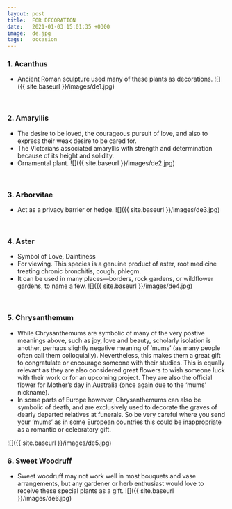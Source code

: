 ```yaml
---
layout: post
title:  FOR DECORATION
date:   2021-01-03 15:01:35 +0300
image:  de.jpg
tags:   occasion
---
```

### 1. Acanthus
* Ancient Roman sculpture used many of these plants as decorations.
![]({{ site.baseurl }}/images/de1.jpg)
<br>

### 2. Amaryllis
* The desire to be loved, the courageous pursuit of love, and also to express their weak desire to be cared for.
* The Victorians associated amaryllis with strength and determination because of its height and solidity.
* Ornamental plant.
![]({{ site.baseurl }}/images/de2.jpg)
<br>

### 3. Arborvitae
* Act as a privacy barrier or hedge.
![]({{ site.baseurl }}/images/de3.jpg)
<br>

### 4. Aster
* Symbol of Love, Daintiness  
* For viewing. This species is a genuine product of aster, root medicine treating chronic bronchitis, cough, phlegm.
* It can be used in many places—borders, rock gardens, or wildflower gardens, to name a few.
![]({{ site.baseurl }}/images/de4.jpg)
<br>

### 5. Chrysanthemum
* While Chrysanthemums are symbolic of many of the very postive meanings above, such as joy, love and beauty, scholarly isolation is another, perhaps slightly negative meaning of ‘mums’ (as many people often call them colloquially). Nevertheless, this makes them a great gift to congratulate or encourage someone with their studies. This is equally relevant as they are also considered great flowers to wish someone luck with their work or for an upcoming project. They are also the official flower for Mother’s day in Australia (once again due to the ‘mums’ nickname).
* In some parts of Europe however, Chrysanthemums can also be symbolic of death, and are exclusively used to decorate the graves of dearly departed relatives at funerals. So be very careful where you send your ‘mums’ as in some European countries this could be inappropriate as a romantic or celebratory gift.

![]({{ site.baseurl }}/images/de5.jpg)
<br>

### 6. Sweet Woodruff
* Sweet woodruff may not work well in most bouquets and vase arrangements, but any gardener or herb enthusiast would love to receive these special plants as a gift.
![]({{ site.baseurl }}/images/de6.jpg)
<br>
